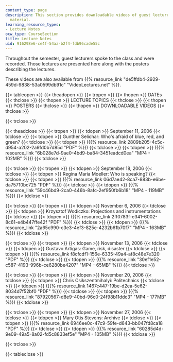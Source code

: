 ```yaml
---
content_type: page
description: This section provides downloadable videos of guest lectures and associated
  material.
learning_resource_types:
- Lecture Notes
ocw_type: CourseSection
title: Lecture Notes
uid: 916298e6-ce4f-54aa-b2f4-fdb96cade55c
---
```


Throughout the semester, guest lecturers spoke to the class and were recorded. Those lectures are presented here along with the posters describing the lectures.

These videos are also available from {{% resource_link "de5ffdb4-2929-459d-9838-53a0599db91c" "VideoLectures.net" %}}.

{{< tableopen >}}
{{< theadopen >}}
{{< tropen >}}
{{< thopen >}}
DATEs
{{< thclose >}}
{{< thopen >}}
LECTURE TOPICS
{{< thclose >}}
{{< thopen >}}
POSTERS
{{< thclose >}}
{{< thopen >}}
DOWNLOADABLE VIDEOS
{{< thclose >}}

{{< trclose >}}

{{< theadclose >}}
{{< tropen >}}
{{< tdopen >}}
September 11, 2006
{{< tdclose >}}
{{< tdopen >}}
Gunther Selichar: Who's afraid of blue, red, and green?
{{< tdclose >}}
{{< tdopen >}}
({{% resource_link 2809b205-4c5c-d954-a202-2a9fd0b7d85d "PDF" %}})
{{< tdclose >}}
{{< tdopen >}}
({{% resource_link "6b028e7d-9ae0-4bd9-ba84-3451eadcd0ea" "MP4 - 102MB" %}})
{{< tdclose >}}

{{< trclose >}}
{{< tropen >}}
{{< tdopen >}}
September 18, 2006
{{< tdclose >}}
{{< tdopen >}}
Regina Maria Moeller: Who is speaking?
{{< tdclose >}}
{{< tdopen >}}
({{% resource_link 06d7ae42-8ca7-883b-e6be-da75710bc725 "PDF" %}})
{{< tdclose >}}
{{< tdopen >}}
({{% resource_link "59c46bd9-2ca0-446b-8afc-2ef950fb6b18" "MP4 - 119MB" %}})
{{< tdclose >}}

{{< trclose >}}
{{< tropen >}}
{{< tdopen >}}
November 6, 2006
{{< tdclose >}}
{{< tdopen >}}
Krzysztof Wodiczko: Projections and instrumentations
{{< tdclose >}}
{{< tdopen >}}
({{% resource_link 2ff0783f-e341-6002-8c61-e4b447ffe42f "PDF" %}})
{{< tdclose >}}
{{< tdopen >}}
({{% resource_link "2a65c990-c3e3-4ef3-825e-4232b61b70f7" "MP4 - 163MB" %}})
{{< tdclose >}}

{{< trclose >}}
{{< tropen >}}
{{< tdopen >}}
November 13, 2006
{{< tdclose >}}
{{< tdopen >}}
Gustavo Artigas: Game, risk, disaster
{{< tdclose >}}
{{< tdopen >}}
({{% resource_link f8cfcdf1-156e-6335-49a4-af8c48e7e320 "PDF" %}})
{{< tdclose >}}
{{< tdopen >}}
({{% resource_link "30ef1e52-c587-4193-996b-ce6280be4207" "MP4 - 65MB" %}})
{{< tdclose >}}

{{< trclose >}}
{{< tropen >}}
{{< tdopen >}}
November 20, 2006
{{< tdclose >}}
{{< tdopen >}}
Chris Csikszentmihalyi: Politechnics
{{< tdclose >}}
{{< tdopen >}}
({{% resource_link 1467c447-19be-d2ea-5e62-8034d7f52bf0 "PDF" %}})
{{< tdclose >}}
{{< tdopen >}}
({{% resource_link "87920567-d8e9-40bd-96c0-24f98b11ddc3" "MP4 - 177MB" %}})
{{< tdclose >}}

{{< trclose >}}
{{< tropen >}}
{{< tdopen >}}
November 27, 2006
{{< tdclose >}}
{{< tdopen >}}
Mary Otis Stevens: Archive
{{< tdclose >}}
{{< tdopen >}}
({{% resource_link 6946ee0c-47c9-59fe-d643-bb047fd8ca18 "PDF" %}})
{{< tdclose >}}
{{< tdopen >}}
({{% resource_link "60285d4d-9e09-49a5-8a02-fd5c8833ef5e" "MP4 - 105MB" %}})
{{< tdclose >}}

{{< trclose >}}

{{< tableclose >}}